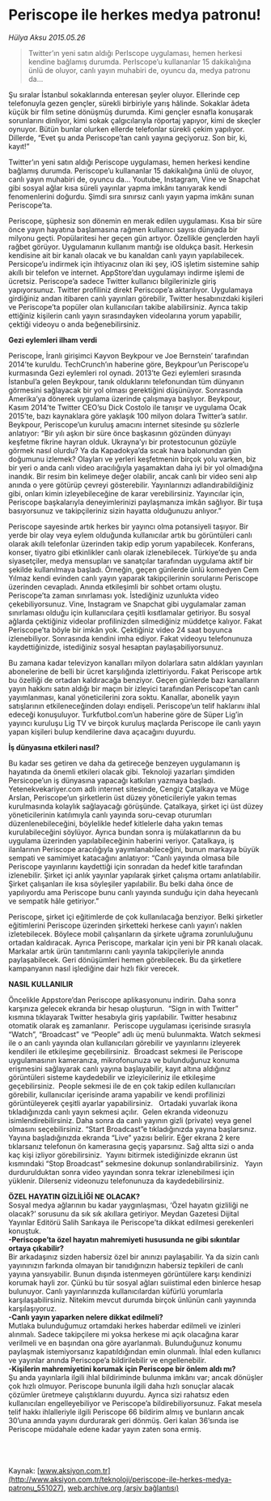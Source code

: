 # Periscope ile herkes medya patronu!

*Hülya Aksu 2015.05.26*

<div class="pNewsDetailMainContent ctx_content" itemprop="articleBody">
 <blockquote>
  <p>
   Twitter’ın yeni satın aldığı PerIscope uygulaması, hemen herkesi kendine bağlamış durumda. PerIscope’u kullananlar 15 dakikalığına ünlü de oluyor, canlı yayın muhabiri de, oyuncu da, medya patronu da…
  </p>
 </blockquote>
 <p>
  Şu sıralar İstanbul sokaklarında enteresan şeyler oluyor. Ellerinde cep telefonuyla gezen gençler, sürekli birbiriyle yarış hâlinde. Sokaklar âdeta küçük bir film setine dönüşmüş durumda. Kimi gençler esnafla konuşarak sorunlarını dinliyor, kimi sokak çalgıcılarıyla röportaj yapıyor, kimi de skeçler oynuyor. Bütün bunlar olurken ellerde telefonlar sürekli çekim yapılıyor. Dillerde, “Evet şu anda Periscope’tan canlı yayına geçiyoruz. Son bir, ki, kayıt!”
 </p>
 <p>
  Twitter’ın yeni satın aldığı Periscope uygulaması, hemen herkesi kendine bağlamış durumda. Periscope’u kullananlar 15 dakikalığına ünlü de oluyor, canlı yayın muhabiri de, oyuncu da... Youtube, Instagram, Vine ve Snapchat gibi sosyal ağlar kısa süreli yayınlar yapma imkânı tanıyarak kendi fenomenlerini doğurdu. Şimdi sıra sınırsız canlı yayın yapma imkânı sunan Periscope’ta.
 </p>
 <p>
  Periscope, şüphesiz son dönemin en merak edilen uygulaması. Kısa bir süre önce yayın hayatına başlamasına rağmen kullanıcı sayısı dünyada bir milyonu geçti. Popülaritesi her geçen gün artıyor. Özellikle gençlerden hayli rağbet görüyor. Uygulamanın kullanım mantığı ise oldukça basit. Herkesin kendisine ait bir kanalı olacak ve bu kanaldan canlı yayın yapılabilecek. Persicope’u indirmek için ihtiyacınız olan iki şey, iOS işletim sistemine sahip akıllı bir telefon ve internet. AppStore’dan uygulamayı indirme işlemi de ücretsiz. Periscope’a sadece Twitter kullanıcı bilgilerinizle giriş yapıyorsunuz. Twitter profiliniz direkt Periscope’a aktarılıyor. Uygulamaya girdiğiniz andan itibaren canlı yayınları görebilir, Twitter hesabınızdaki kişileri ve Periscope’ta popüler olan kullanıcıları takibe alabilirsiniz. Ayrıca takip ettiğiniz kişilerin canlı yayın sırasındayken videolarına yorum yapabilir, çektiği videoyu o anda beğenebilirsiniz.
 </p>
 <p>
  <strong>
   Gezi eylemleri ilham verdi
  </strong>
 </p>
 <p>
  Periscope, İranlı girişimci Kayvon Beykpour ve Joe Bernstein’ tarafından 2014’te kuruldu. TechCrunch’ın haberine göre, Beykpour’un Periscope’u kurmasında Gezi eylemleri rol oynadı. 2013’te Gezi eylemleri sırasında İstanbul’a gelen Beykpour, tanık olduklarını telefonundan tüm dünyanın görmesini sağlayacak bir yol olması gerektiğini düşünüyor. Sonrasında Amerika’ya dönerek uygulama üzerinde çalışmaya başlıyor. Beykpour, Kasım 2014’te Twitter CEO’su Dick Costolo ile tanışır ve uygulama Ocak 2015’te, bazı kaynaklara göre yaklaşık 100 milyon dolara Twitter’a satılır. Beykpour, Periscope’un kuruluş amacını internet sitesinde şu sözlerle anlatıyor: “Bir yılı aşkın bir süre önce başkasının gözünden dünyayı keşfetme fikrine hayran olduk. Ukrayna’yı bir protestocunun gözüyle görmek nasıl olurdu? Ya da Kapadokya’da sıcak hava balonundan gün doğumunu izlemek? Olayları ve yerleri keşfetmenin birçok yolu varken, biz bir yeri o anda canlı video aracılığıyla yaşamaktan daha iyi bir yol olmadığına inandık. Bir resim bin kelimeye değer olabilir, ancak canlı bir video seni alıp anında o yere götürüp çevreyi gösterebilir. Yayınlarınızı adlandırabildiğiniz gibi, onları kimin izleyebileceğine de karar verebilirsiniz. Yayıncılar için, Periscope başkalarıyla deneyimlerinizi paylaşmanıza imkân sağlıyor. Bir tuşa basıyorsunuz ve takipçileriniz sizin hayatta olduğunuzu anlıyor.”
 </p>
 <p>
  Periscope sayesinde artık herkes bir yayıncı olma potansiyeli taşıyor. Bir yerde bir olay veya eylem olduğunda kullanıcılar artık bu görüntüleri canlı olarak akıllı telefonlar üzerinden takip edip yorum yapabilecek. Konferans, konser, tiyatro gibi etkinlikler canlı olarak izlenebilecek. Türkiye’de şu anda siyasetçiler, medya mensupları ve sanatçılar tarafından uygulama aktif bir şekilde kullanılmaya başladı. Örneğin, geçen günlerde ünlü komedyen Cem Yılmaz kendi evinden canlı yayın yaparak takipçilerinin sorularını Periscope üzerinden cevapladı. Anında etkileşimli bir sohbet ortamı oluştu. Periscope’ta zaman sınırlaması yok. İstediğiniz uzunlukta video çekebiliyorsunuz. Vine, Instagram ve Snapchat gibi uygulamalar zaman sınırlaması olduğu için kullanıcılara çeşitli kısıtlamalar getiriyor. Bu sosyal ağlarda çektiğiniz videolar profilinizden silmediğiniz müddetçe kalıyor. Fakat Periscope’ta böyle bir imkân yok. Çektiğiniz video 24 saat boyunca izlenebiliyor. Sonrasında kendini imha ediyor. Fakat videoyu telefonunuza kaydettiğinizde, istediğiniz sosyal hesaptan paylaşabiliyorsunuz.
 </p>
 <p>
  Bu zamana kadar televizyon kanalları milyon dolarlara satın aldıkları yayınları abonelerine de belli bir ücret karşılığında izlettiriyordu. Fakat Periscope artık bu özelliği de ortadan kaldıracağa benziyor. Geçen günlerde bazı kanalların yayın hakkını satın aldığı bir maçın bir izleyici tarafından Periscope’tan canlı yayımlanması, kanal yöneticilerini zora soktu. Kanallar, abonelik yayın satışlarının etkileneceğinden dolayı endişeli. Periscope’un telif haklarını ihlal edeceği konuşuluyor. Turkfutbol.com’un haberine göre de Süper Lig’in yayıncı kuruluşu Lig TV ve birçok kuruluş maçlarda Periscope ile canlı yayın yapan kişileri bulup kendilerine dava açacağını duyurdu.
 </p>
 <p>
  <strong>
   İş dünyasına etkileri nasıl?
  </strong>
 </p>
 <p>
  Bu kadar ses getiren ve daha da getireceğe benzeyen uygulamanın iş hayatında da önemli etkileri olacak gibi. Teknoloji yazarları şimdiden Persicope’un iş dünyasına yapacağı katkıları yazmaya başladı. Yetenekvekariyer.com adlı internet sitesinde, Cengiz Çatalkaya ve Müge Arslan, Periscope’un şirketlerin üst düzey yöneticileriyle yakın temas kurulmasında kolaylık sağlayacağı görüşünde. Çatalkaya, şirket içi üst düzey yöneticilerinin katılımıyla canlı yayında soru-cevap oturumları düzenlenebileceğini, böylelikle hedef kitlelerle daha yakın temas kurulabileceğini söylüyor. Ayrıca bundan sonra iş mülakatlarının da bu uygulama üzerinden yapılabileceğinin haberini veriyor. Çatalkaya, iş ilanlarının Periscope aracılığıyla yayımlanabileceğini, bunun markaya büyük sempati ve samimiyet katacağını anlatıyor: “Canlı yayında olmasa bile Periscope yayınlarını kaydettiği için sonradan da hedef kitle tarafından izlenebilir. Şirket içi anlık yayınlar yapılarak şirket çalışma ortamı anlatılabilir. Şirket çalışanları ile kısa söyleşiler yapılabilir. Bu belki daha önce de yapılıyordu ama Periscope bunu canlı yayında sunduğu için daha heyecanlı ve sempatik hâle getiriyor.”
 </p>
 <p>
  Periscope, şirket içi eğitimlerde de çok kullanılacağa benziyor. Belki şirketler eğitimlerini Periscope üzerinden şirketteki herkese canlı yayın’ı naklen izletebilecek. Böylece mobil çalışanların da şirkete uğrama zorunluluğunu ortadan kaldıracak. Ayrıca Periscope, markalar için yeni bir PR kanalı olacak. Markalar artık ürün tanıtımlarını canlı yayınla takipçileriyle anında paylaşabilecek. Geri dönüşümleri hemen görebilecek. Bu da şirketlere kampanyanın nasıl işlediğine dair hızlı fikir verecek.
 </p>
 <p>
  <strong>
   NASIL KULLANILIR
  </strong>
 </p>
 <p>
  Öncelikle Appstore’dan Periscope aplikasyonunu indirin. Daha sonra karşınıza gelecek ekranda bir hesap oluşturun.  “Sign in with Twitter” kısmına tıklayarak Twitter hesabıyla giriş yapılabilir. Twitter hesabınız otomatik olarak eş zamanlanır.  Periscope uygulaması içerisinde sırasıyla “Watch”, “Broadcast” ve “People” adlı üç menü bulunmakta. Watch sekmesi ile o an canlı yayında olan kullanıcıları görebilir ve yayınlarını izleyerek kendileri ile etkileşime geçebilirsiniz.  Broadcast sekmesi ile Periscope uygulamasının kameranıza, mikrofonunuza ve bulunduğunuz konuma erişmesini sağlayarak canlı yayına başlayabilir, kayıt altına aldığınız görüntüleri sisteme kaydedebilir ve izleyicileriniz ile etkileşime geçebilirsiniz.  People sekmesi ile de en çok takip edilen kullanıcıları görebilir, kullanıcılar içerisinde arama yapabilir ve kendi profilinizi görüntüleyerek çeşitli ayarlar yapabilirsiniz.   Ortadaki yuvarlak ikona tıkladığınızda canlı yayın sekmesi açılır.  Gelen ekranda videonuzu isimlendirebilirsiniz. Daha sonra da canlı yayının gizli (private) veya genel olmasını seçebilirsiniz. “Start Broadcast”e tıkladığınızda yayına başlarsınız.  Yayına başladığınızda ekranda “Live” yazısı belirir. Eğer ekrana 2 kere tıklarsanız telefonun ön kamerasına geçiş yaparsınız. Sağ altta sizi o anda kaç kişi izliyor görebilirsiniz.  Yayını bitirmek istediğinizde ekranın üst kısmındaki “Stop Broadcast” sekmesine dokunup sonlandırabilirsiniz.   Yayın durdurulduktan sonra video yayından sonra tekrar izlenebilmesi için yüklenir. Dilerseniz videonuzu telefonunuza da kaydedebilirsiniz.
 </p>
 <p>
  <strong>
   ÖZEL HAYATIN GİZLİLİĞİ NE OLACAK?
  </strong>
  <br>
   Sosyal medya ağlarının bu kadar yaygınlaşması, ‘Özel hayatın gizliliği ne olacak?’ sorusunu da sık sık akıllara getiriyor. Meydan Gazetesi Dijital Yayınlar Editörü Salih Sarıkaya ile Periscope’ta dikkat edilmesi gerekenleri konuştuk.
   <br>
    <strong>
     -Periscope’ta özel hayatın mahremiyeti hususunda ne gibi sıkıntılar ortaya çıkabilir?
    </strong>
    <br>
     Bir arkadaşınız sizden habersiz özel bir anınızı paylaşabilir. Ya da sizin canlı yayınınızın farkında olmayan bir tanıdığınızın habersiz tepkileri de canlı yayına yansıyabilir. Bunun dışında istenmeyen görüntülere karşı kendinizi korumak hayli zor. Çünkü bu tür sosyal ağları suiistimal eden binlerce hesap bulunuyor. Canlı yayınlarınızda kullanıcılardan küfürlü yorumlarla karşılaşabilirsiniz. Nitekim mevcut durumda birçok ünlünün canlı yayınında karşılaşıyoruz.
     <br>
      <strong>
       -Canlı yayın yaparken nelere dikkat edilmeli?
      </strong>
      <br/>
      Mutlaka bulunduğumuz ortamdaki herkes haberdar edilmeli ve izinleri alınmalı. Sadece takipçilere mi yoksa herkese mi açık olacağına karar verilmeli ve en başından ona göre ayarlanmalı. Bulunduğunuz konumu paylaşmak istemiyorsanız kapatıldığından emin olunmalı. İhlal eden kullanıcı ve yayınlar anında Periscope’a bildirilebilir ve engellenebilir.
      <br/>
      <strong>
       -Kişilerin mahremiyetini korumak için Periscope bir önlem aldı mı?
      </strong>
      <br/>
      Şu anda yayınlarla ilgili ihlal bildiriminde bulunma imkânı var; ancak dönüşler çok hızlı olmuyor. Periscope bununla ilgili daha hızlı sonuçlar alacak çözümler üretmeye çalıştıklarını duyurdu. Ayrıca sizi rahatsız eden kullanıcıları engelleyebiliyor ve Periscope’a bildirebiliyorsunuz. Fakat mesela telif hakkı ihlalleriyle ilgili Periscope 66 bildirim almış ve bunların ancak 30’una anında yayını durdurarak geri dönmüş. Geri kalan 36’sında ise Periscope müdahale edene kadar yayın zaten sona ermiş.
     </br>
    </br>
   </br>
  </br>
 </p>
</div>


Kaynak: [www.aksiyon.com.tr](http://www.aksiyon.com.tr/teknoloji/periscope-ile-herkes-medya-patronu_551027), [web.archive.org (arşiv bağlantısı)](http://web.archive.org/web/20151214161442/http://www.aksiyon.com.tr/teknoloji/periscope-ile-herkes-medya-patronu_551027)
